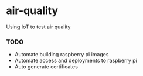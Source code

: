 # air-quality

Using IoT to test air quality

### TODO

- Automate building raspberry pi images
- Automate access and deployments to raspberry pi
- Auto generate certificates
